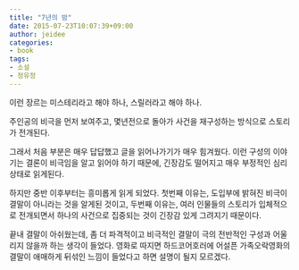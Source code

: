 ```yaml
---
title: "7년의 밤"
date: 2015-07-23T10:07:39+09:00
author: jeidee
categories:
- book
tags:
- 소설
- 정유정
---
```


이런 장르는 미스테리라고 해야 하나, 스릴러라고 해야 하나.

주인공의 비극을 먼저 보여주고,
몇년전으로 돌아가 사건을 재구성하는 방식으로 스토리가 전개된다.

그래서 처음 부분은 매우 답답했고 글을 읽어나가기가 매우 힘겨웠다.
이런 구성의 이야기는 결론이 비극임을 알고 읽어야 하기 때문에, 긴장감도 떨어지고 매우 부정적인 심리상태로 읽게된다.

하지만 중반 이후부터는 흥미롭게 읽게 되었다.
첫번째 이유는,
도입부에 밝혀진 비극이 결말이 아니라는 것을 알게된 것이고,
두번째 이유는,
여러 인물들의 스토리가 입체적으로 전개되면서 하나의 사건으로 집중되는 것이 긴장감 있게 그려지기 때문이다.

끝내 결말이 아쉬웠는데,
좀 더 파격적이고 비극적인 결말이 극의 전반적인 구성과 어울리지 않을까 하는 생각이 들었다.
영화로 따지면 하드코어호러에 어설픈 가족오락영화의 결말이 애매하게 뒤섞인 느낌이 들었다고 하면 설명이 될지 모르겠다.

